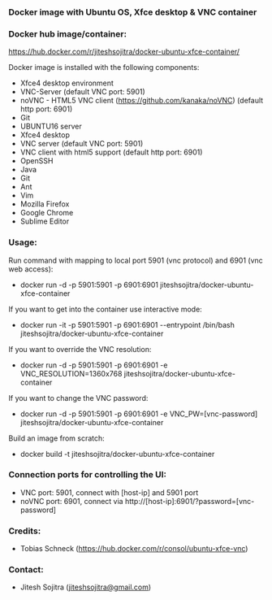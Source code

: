 ### Docker image with Ubuntu OS, Xfce desktop & VNC container

### Docker hub image/container:
https://hub.docker.com/r/jiteshsojitra/docker-ubuntu-xfce-container/

Docker image is installed with the following components:
* Xfce4 desktop environment
* VNC-Server (default VNC port: 5901)
* noVNC - HTML5 VNC client (https://github.com/kanaka/noVNC) (default http port: 6901)
* Git
* UBUNTU16 server
* Xfce4 desktop
* VNC server (default VNC port: 5901)
* VNC client with html5 support (default http port: 6901)
* OpenSSH
* Java
* Git
* Ant
* Vim
* Mozilla Firefox
* Google Chrome
* Sublime Editor

### Usage:
Run command with mapping to local port 5901 (vnc protocol) and 6901 (vnc web access):
- docker run -d -p 5901:5901 -p 6901:6901 jiteshsojitra/docker-ubuntu-xfce-container

If you want to get into the container use interactive mode:
- docker run -it -p 5901:5901 -p 6901:6901 --entrypoint /bin/bash jiteshsojitra/docker-ubuntu-xfce-container

If you want to override the VNC resolution:
- docker run -d -p 5901:5901 -p 6901:6901 -e VNC_RESOLUTION=1360x768 jiteshsojitra/docker-ubuntu-xfce-container

If you want to change the VNC password:
- docker run -d -p 5901:5901 -p 6901:6901 -e VNC_PW=[vnc-password] jiteshsojitra/docker-ubuntu-xfce-container

Build an image from scratch:
- docker build -t jiteshsojitra/docker-ubuntu-xfce-container

### Connection ports for controlling the UI:
- VNC port: 5901, connect with [host-ip] and 5901 port
- noVNC port: 6901, connect via http://[host-ip]:6901/?password=[vnc-password]

### Credits:
- Tobias Schneck (https://hub.docker.com/r/consol/ubuntu-xfce-vnc)

### Contact:
- Jitesh Sojitra (jiteshsojitra@gmail.com)